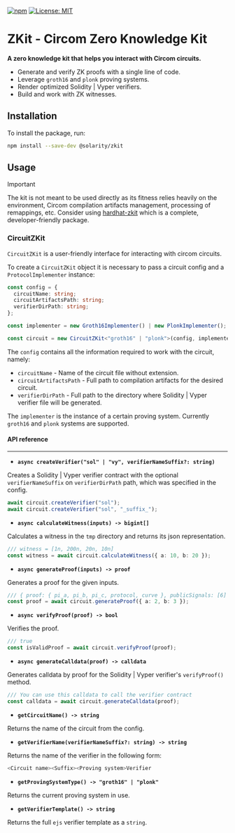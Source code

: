 [![npm](https://img.shields.io/npm/v/@solarity/zkit.svg)](https://www.npmjs.com/package/@solarity/zkit)
[![License: MIT](https://img.shields.io/badge/License-MIT-yellow.svg)](https://opensource.org/licenses/MIT)

# ZKit - Circom Zero Knowledge Kit

**A zero knowledge kit that helps you interact with Circom circuits.**

- Generate and verify ZK proofs with a single line of code.
- Leverage `groth16` and `plonk` proving systems.
- Render optimized Solidity | Vyper verifiers.
- Build and work with ZK witnesses.

## Installation

To install the package, run:

```bash
npm install --save-dev @solarity/zkit
```

## Usage

> [!IMPORTANT]
> The kit is not meant to be used directly as its fitness relies heavily on the environment, Circom compilation artifacts management, processing of remappings, etc. Consider using [hardhat-zkit](https://github.com/dl-solarity/hardhat-zkit) which is a complete, developer-friendly package.

### CircuitZKit

`CircuitZKit` is a user-friendly interface for interacting with circom circuits.

To create a `CircuitZKit` object it is necessary to pass a circuit config and a `ProtocolImplementer` instance:

```typescript
const config = {
  circuitName: string;
  circuitArtifactsPath: string;
  verifierDirPath: string;
};

const implementer = new Groth16Implementer() | new PlonkImplementer();

const circuit = new CircuitZKit<"groth16" | "plonk">(config, implementer);
```

The `config` contains all the information required to work with the circuit, namely:

- `circuitName` - Name of the circuit file without extension.
- `circuitArtifactsPath` - Full path to compilation artifacts for the desired circuit.
- `verifierDirPath` - Full path to the directory where Solidity | Vyper verifier file will be generated.

The `implementer` is the instance of a certain proving system. Currently `groth16` and `plonk` systems are supported.

#### API reference

---

- **`async createVerifier("sol" | "vy", verifierNameSuffix?: string)`**

Creates a Solidity | Vyper verifier contract with the optional `verifierNameSuffix` on `verifierDirPath` path, which was specified in the config.

```typescript
await circuit.createVerifier("sol");
await circuit.createVerifier("sol", "_suffix_");
```

- **`async calculateWitness(inputs) -> bigint[]`**

Calculates a witness in the `tmp` directory and returns its json representation.

```typescript
/// witness = [1n, 200n, 20n, 10n]
const witness = await circuit.calculateWitness({ a: 10, b: 20 });
```

- **`async generateProof(inputs) -> proof`**

Generates a proof for the given inputs.

```typescript
/// { proof: { pi_a, pi_b, pi_c, protocol, curve }, publicSignals: [6] }
const proof = await circuit.generateProof({ a: 2, b: 3 });
```

- **`async verifyProof(proof) -> bool`**

Verifies the proof.

```typescript
/// true
const isValidProof = await circuit.verifyProof(proof);
```

- **`async generateCalldata(proof) -> calldata`**

Generates calldata by proof for the Solidity | Vyper verifier's `verifyProof()` method.

```typescript
/// You can use this calldata to call the verifier contract
const calldata = await circuit.generateCalldata(proof);
```

- **`getCircuitName() -> string`**

Returns the name of the circuit from the config.

- **`getVerifierName(verifierNameSuffix?: string) -> string`**

Returns the name of the verifier in the following form:

```typescript
<Circuit name><Suffix><Proving system>Verifier
```

- **`getProvingSystemType() -> "groth16" | "plonk"`**

Returns the current proving system in use.

- **`getVerifierTemplate() -> string`**

Returns the full `ejs` verifier template as a `string`.
